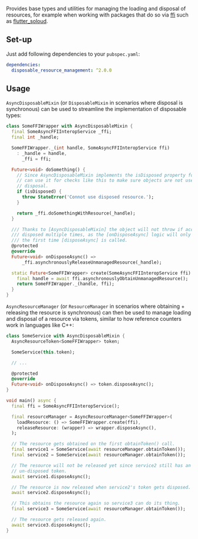 Provides base types and utilities for managing the loading and disposal of
resources, for example when working with packages that do so via
[ffi](https://pub.dev/packages/ffi) such as
[flutter_soloud](https://pub.dev/packages/flutter_soloud).

## Set-up

Just add following dependencies to your `pubspec.yaml`:
```yaml
dependencies:
  disposable_resource_management: ^2.0.0
```

## Usage

`AsyncDisposableMixin` (or `DisposableMixin` in scenarios where disposal is
synchronous) can be used to streamline the implementation of disposable types:
```dart
class SomeFFIWrapper with AsyncDisposableMixin {
  final SomeAsyncFFIInteropService _ffi;
  final int _handle;

  SomeFFIWrapper._(int handle, SomeAsyncFFIInteropService ffi)
    : _handle = handle,
      _ffi = ffi;

  Future<void> doSomething() {
    // Since AsyncDisposableMixin implements the isDisposed property for us, we
    // can use it for checks like this to make sure objects are not used after
    // disposal.
    if (isDisposed) {
      throw StateError('Connot use disposed resource.');
    }

    return _ffi.doSomethingWithResource(_handle);
  }

  /// Thanks to [AsyncDisposableMixin] the object will not throw if accidentally
  /// disposed multiple times, as the [onDisposeAsync] logic will only be run
  /// the first time [disposeAsync] is called.
  @protected
  @override
  Future<void> onDisposeAsync() =>
      _ffi.asynchronouslyReleaseUnmanagedResource(_handle);

  static Future<SomeFFIWrapper> create(SomeAsyncFFIInteropService ffi) async {
    final handle = await ffi.asynchronouslyObtainUnmanagedResource();
    return SomeFFIWrapper._(handle, ffi);
  }
}
```

`AsyncResourceManager` (or `ResourceManager` in scenarios where obtaining +
releasing the resource is synchronous) can then be used to manage loading and
disposal of a resource via tokens, similar to how reference counters work in
languages like C++:
```dart
class SomeService with AsyncDisposableMixin {
  AsyncResourceToken<SomeFFIWrapper> token;

  SomeService(this.token);

  // ...

  @protected
  @override
  Future<void> onDisposeAsync() => token.disposeAsync();
}

void main() async {
  final ffi = SomeAsyncFFIInteropService();

  final resourceManager = AsyncResourceManager<SomeFFIWrapper>(
    loadResource: () => SomeFFIWrapper.create(ffi),
    releaseResource: (wrapper) => wrapper.disposeAsync(),
  );

  // The resource gets obtained on the first obtainToken() call.
  final service1 = SomeService(await resourceManager.obtainToken());
  final service2 = SomeService(await resourceManager.obtainToken());

  // The resource will not be released yet since service2 still has an
  // un-disposed token.
  await service1.disposeAsync();

  // The resource is now released when service2's token gets disposed.
  await service2.disposeAsync();

  // This obtains the resource again so service3 can do its thing.
  final service3 = SomeService(await resourceManager.obtainToken());

  // The resource gets released again.
  await service3.disposeAsync();
}
```
